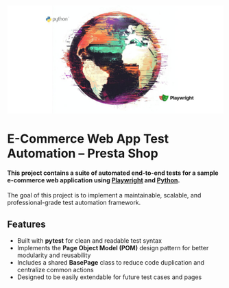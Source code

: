 ![caption](https://github.com/mjaroszewski1979/presta_shop_tests/blob/main/presta_shop_tests_img.jpg)

# E-Commerce Web App Test Automation – Presta Shop

#### This project contains a suite of automated end-to-end tests for a sample e-commerce web application using [Playwright](https://playwright.dev/) and [Python](https://www.python.org/).

The goal of this project is to implement a maintainable, scalable, and professional-grade test automation framework.

## Features

- Built with **pytest** for clean and readable test syntax
- Implements the **Page Object Model (POM)** design pattern for better modularity and reusability
- Includes a shared **BasePage** class to reduce code duplication and centralize common actions
- Designed to be easily extendable for future test cases and pages
